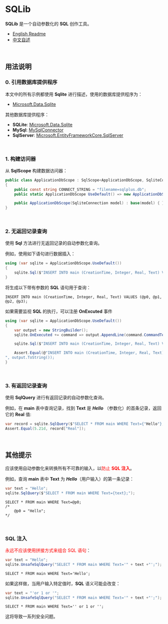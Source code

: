 # SQLib

**SQLib** 是一个自动参数化的 **SQL** 创作工具。

- [English Readme](https://github.com/zmjack/SQLib/blob/master/README.md)
- [中文自述](https://github.com/zmjack/SQLib/blob/master/README-CN.md)

<br/>

## 用法说明

### 0. 引用数据库提供程序

本文中的所有示例都使用 **Sqlite** 进行描述，使用的数据库提供程序为：

- [Microsoft.Data.Sqlite](https://www.nuget.org/packages/Microsoft.Data.Sqlite)

其他数据库提供程序：

- **SQLite**: [Microsoft.Data.Sqlite](https://www.nuget.org/packages/Microsoft.Data.Sqlite)
- **MySql**: [MySqlConnector](https://www.nuget.org/packages/MySqlConnector)
- **SqlServer**: [Microsoft.EntityFrameworkCore.SqlServer](https://www.nuget.org/packages/Microsoft.EntityFrameworkCore.SqlServer)

<br/>

### 1. 构建访问器

从 **SqlScope** 构建数据访问器：

```c#
public class ApplicationDbScope : SqlScope<ApplicationDbScope, SqliteConnection, SqliteCommand, SqliteParameter>
{
    public const string CONNECT_STRING = "filename=sqlplus.db";
    public static ApplicationDbScope UseDefault() => new ApplicationDbScope(new SqliteConnection(CONNECT_STRING));

    public ApplicationDbScope(SqliteConnection model) : base(model) { }
}
```
<br/>

### 2. 无返回记录查询

使用 **Sql** 方法进行无返回记录的自动参数化查询。

例如，使用如下语句进行数据插入：

```c#
using (var sqlite = ApplicationDbScope.UseDefault())
{
    sqlite.Sql($"INSERT INTO main (CreationTime, Integer, Real, Text) VALUES ({creationTime}, {416L}, {5.21d}, {"Hello"});");
}
```

将生成以下带有参数的 **SQL** 语句用于查询：

```sqlite
INSERT INTO main (CreationTime, Integer, Real, Text) VALUES (@p0, @p1, @p2, @p3);
```

如果需要监视 **SQL** 的执行，可以注册 **OnExcuted** 事件

```c#
using (var sqlite = ApplicationDbScope.UseDefault())
{
    var output = new StringBuilder();
    sqlite.OnExecuted += command => output.AppendLine(command.CommandText);

    sqlite.Sql($"INSERT INTO main (CreationTime, Integer, Real, Text) VALUES ({creationTime}, {416L}, {5.21d}, {"Hello"});");

    Assert.Equal(@"INSERT INTO main (CreationTime, Integer, Real, Text) VALUES (@p0, @p1, @p2, @p3);
", output.ToString());
}
```

<br/>

### 3. 有返回记录查询

使用 **SqlQuery** 进行有返回记录的自动参数化查询。

例如，在 **main** 表中查询记录，找到 **Text** 是 ***Hello*** （参数化）的首条记录，返回它的 **Real** 值:

```c#
var record = sqlite.SqlQuery($"SELECT * FROM main WHERE Text={"Hello"};").First();
Assert.Equal(5.21d, record["Real"]);
```

<br/>

## 其他提示

应该使用自动参数化来转换所有不可靠的输入，以<font color=red>防止 **SQL 注入**</font>。

例如，查询 **main** 表中 **Text** 为 ***Hello***（用户输入）的第一条记录：

```c#
var text = "Hello";
sqlite.SqlQuery($"SELECT * FROM main WHERE Text={text};");
```

```sqlite
SELECT * FROM main WHERE Text=@p0;
/*
    @p0 = "Hello";
*/
```

<br/>

### SQL 注入

<font color=red>永远不应该使用拼接方式来组合 SQL 语句</font>：

```c#
var text = "Hello";
sqlite.UnsafeSqlQuery("SELECT * FROM main WHERE Text='" + text +"';");
```

```sqlite
SELECT * FROM main WHERE Text='Hello';
```

如果这样做，当用户输入特定值时，**SQL** 语义可能会改变：

```c#
var text = "'or 1 or '";
sqlite.UnsafeSqlQuery("SELECT * FROM main WHERE Text='" + text +"';");
```

```sqlite
SELECT * FROM main WHERE Text='' or 1 or '';
```

这将导致一系列安全问题。

